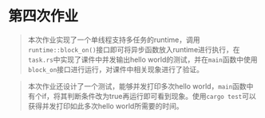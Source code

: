 # 第四次作业

> 本次作业实现了一个单线程支持多任务的runtime，调用`runtime::block_on()`接口即可将异步函数放入runtime进行执行，在`task.rs`中实现了课件中并发输出hello world的测试，并在`main`函数中使用`block_on`接口进行运行，对课件中相关现象进行了验证。

> 本次作业还设计了一个测试，能够并发打印多次hello world，`main`函数中有个if，将其判断条件改为true再运行即可看到现象。使用`cargo test`可以获得并发打印如此多次hello world所需要的时间。
